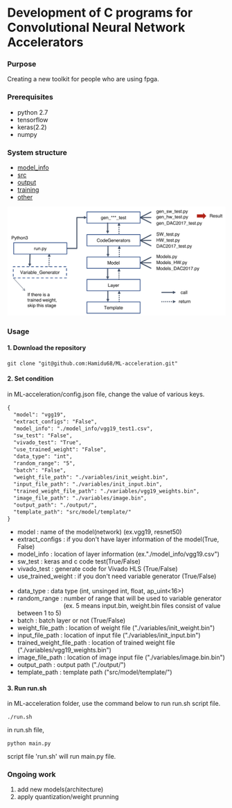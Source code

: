 # Development of C programs for Convolutional Neural Network Accelerators

### Purpose
Creating a new toolkit for people who are using fpga.   

### Prerequisites
* python 2.7
* tensorflow
* keras(2.2)
* numpy

### System structure  
* [model_info](./model_info)  
* [src](./src)  
* [output](./output)  
* [training](./training)  
* [other](./other)  

  
![structure](./other/image/structure.jpeg)
  

### Usage

#### 1. Download the repository

```
git clone "git@github.com:Hamidu68/ML-acceleration.git"
```

#### 2. Set condition

in ML-acceleration/config.json file, change the value of various keys.  
```
{
  "model": "vgg19",
  "extract_configs": "False",
  "model_info": "./model_info/vgg19_test1.csv",
  "sw_test": "False",
  "vivado_test": "True",
  "use_trained_weight": "False",
  "data_type": "int",
  "random_range": "5",
  "batch": "False",
  "weight_file_path": "./variables/init_weight.bin",
  "input_file_path": "./variables/init_input.bin",
  "trained_weight_file_path": "./variables/vgg19_weights.bin",
  "image_file_path": "./variables/image.bin",
  "output_path": "./output/",
  "template_path": "src/model/template/"
}
```  
* model : name of the model(network) (ex.vgg19, resnet50)  
* extract_configs : if you don't have layer information of the model(True, False)  
* model_info : location of layer information (ex."./model_info/vgg19.csv")   
* sw_test : keras and c code test(True/False)   
* vivado_test : generate code for Vivado HLS (True/False)   
* use_trained_weight : if you don't need variable generator (True/False)   
&nbsp;&nbsp;&nbsp;&nbsp;&nbsp;&nbsp;&nbsp;&nbsp;&nbsp;&nbsp;&nbsp;&nbsp;&nbsp;&nbsp;&nbsp;&nbsp;&nbsp;&nbsp;&nbsp;&nbsp;&nbsp;&nbsp;&nbsp;&nbsp;&nbsp;&nbsp;&nbsp;&nbsp;&nbsp;&nbsp;&nbsp;&nbsp;&nbsp;&nbsp;&nbsp;
* data_type : data type (int, unsinged int, float, ap_uint<16>)   
* random_range : number of range that will be used to variable generator  
&nbsp;&nbsp;&nbsp;&nbsp;&nbsp;&nbsp;&nbsp;&nbsp;&nbsp;&nbsp;&nbsp;&nbsp;&nbsp;&nbsp;&nbsp;&nbsp;&nbsp;&nbsp;&nbsp;&nbsp;&nbsp;&nbsp;&nbsp;&nbsp;&nbsp;&nbsp;&nbsp;(ex. 5 means input.bin, weight.bin files consist of value between 1 to 5)     
* batch : batch layer or not (True/False)   
* weight_file_path : location of weight file ("./variables/init_weight.bin")   
* input_file_path : location of input file ("./variables/init_input.bin")   
* trained_weight_file_path : location of trained weight file ("./variables/vgg19_weights.bin")   
* image_file_path : location of image input file ("./variables/image.bin.bin")   
* output_path : output path ("./output/")   
* template_path : template path ("src/model/template/")   


#### 3. Run run.sh

in ML-acceleration folder, 
use the command below to run run.sh script file.   
```
./run.sh
```  
in run.sh file,  
```  
python main.py  
```  

script file 'run.sh' will run main.py file.

 ### Ongoing work
 1. add new models(architecture)   
 2. apply quantization/weight prunning  
